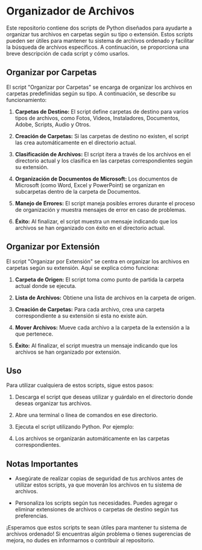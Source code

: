 # Organizador de Archivos

Este repositorio contiene dos scripts de Python diseñados para ayudarte a organizar tus archivos en carpetas según su tipo o extensión. Estos scripts pueden ser útiles para mantener tu sistema de archivos ordenado y facilitar la búsqueda de archivos específicos. A continuación, se proporciona una breve descripción de cada script y cómo usarlos.

## Organizar por Carpetas

El script "Organizar por Carpetas" se encarga de organizar los archivos en carpetas predefinidas según su tipo. A continuación, se describe su funcionamiento:

1. **Carpetas de Destino:** El script define carpetas de destino para varios tipos de archivos, como Fotos, Videos, Instaladores, Documentos, Adobe, Scripts, Audio y Otros.

2. **Creación de Carpetas:** Si las carpetas de destino no existen, el script las crea automáticamente en el directorio actual.

3. **Clasificación de Archivos:** El script itera a través de los archivos en el directorio actual y los clasifica en las carpetas correspondientes según su extensión.

4. **Organización de Documentos de Microsoft:** Los documentos de Microsoft (como Word, Excel y PowerPoint) se organizan en subcarpetas dentro de la carpeta de Documentos.

5. **Manejo de Errores:** El script maneja posibles errores durante el proceso de organización y muestra mensajes de error en caso de problemas.

6. **Éxito:** Al finalizar, el script muestra un mensaje indicando que los archivos se han organizado con éxito en el directorio actual.

## Organizar por Extensión

El script "Organizar por Extensión" se centra en organizar los archivos en carpetas según su extensión. Aquí se explica cómo funciona:

1. **Carpeta de Origen:** El script toma como punto de partida la carpeta actual donde se ejecuta.

2. **Lista de Archivos:** Obtiene una lista de archivos en la carpeta de origen.

3. **Creación de Carpetas:** Para cada archivo, crea una carpeta correspondiente a su extensión si esta no existe aún.

4. **Mover Archivos:** Mueve cada archivo a la carpeta de la extensión a la que pertenece.

5. **Éxito:** Al finalizar, el script muestra un mensaje indicando que los archivos se han organizado por extensión.

## Uso

Para utilizar cualquiera de estos scripts, sigue estos pasos:

1. Descarga el script que deseas utilizar y guárdalo en el directorio donde deseas organizar tus archivos.

2. Abre una terminal o línea de comandos en ese directorio.

3. Ejecuta el script utilizando Python. Por ejemplo:

4. Los archivos se organizarán automáticamente en las carpetas correspondientes.

## Notas Importantes

- Asegúrate de realizar copias de seguridad de tus archivos antes de utilizar estos scripts, ya que moverán los archivos en tu sistema de archivos.

- Personaliza los scripts según tus necesidades. Puedes agregar o eliminar extensiones de archivos o carpetas de destino según tus preferencias.

¡Esperamos que estos scripts te sean útiles para mantener tu sistema de archivos ordenado! Si encuentras algún problema o tienes sugerencias de mejora, no dudes en informarnos o contribuir al repositorio.
